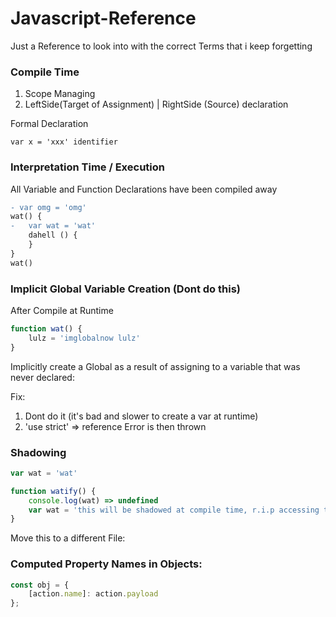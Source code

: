 # Javascript-Reference
Just a Reference to look into with the correct Terms that i keep forgetting 


### Compile Time
1. Scope Managing
1. LeftSide(Target of Assignment) | RightSide (Source) declaration

Formal Declaration
```
var x = 'xxx' identifier
```

### Interpretation Time / Execution
All Variable and Function Declarations have been compiled away

```diff
- var omg = 'omg'
wat() {
-   var wat = 'wat'
    dahell () {
    }
}
wat()
```


### Implicit Global Variable Creation (Dont do this)

After Compile at Runtime 
```js
function wat() {
    lulz = 'imglobalnow lulz'
}
```
Implicitly create a Global as a result of assigning to a variable that was never declared:

Fix:
1.  Dont do it (it's bad and slower to create a var at runtime)
1. 'use strict' => reference Error is then thrown

### Shadowing ###

```js
var wat = 'wat'

function watify() {
    console.log(wat) => undefined
    var wat = 'this will be shadowed at compile time, r.i.p accessing this lexically at runtime (screw window.wat which only works because we are one level deep)'
}
```




Move this to a different File:

### Computed Property Names in Objects:

```js
const obj = {
    [action.name]: action.payload
};
```


